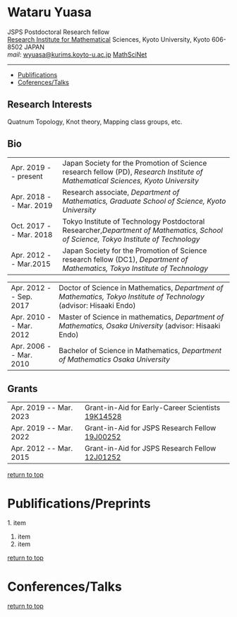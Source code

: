 ﻿# **Wataru Yuasa**[](#top)
JSPS Postdoctoral Research fellow  
[Research Institute for Mathematical](http://www.kurims.kyoto-u.ac.jp/en/index.html) Sciences, Kyoto University, Kyoto 606-8502 JAPAN  
*mail*: wyuasa@kurims.koyto-u.ac.jp
[MathSciNet](https://mathscinet.ams.org/mathscinet/search/author.html?mrauthid=1215568)

---
- [Publifications](#pub)
- [Coferences/Talks](#talk)
## Research Interests
Quatnum Topology, Knot theory, Mapping class groups, etc.

## Bio

|||
|:--|:--|
|Apr. 2019 -- present|Japan Society for the Promotion of Science research fellow (PD), *Research Institute of  Mathematical Sciences, Kyoto University*|
|Apr. 2018 -- Mar. 2019|Research associate, *Department of Mathematics, Graduate School of Science, Kyoto University*|
|Oct. 2017 -- Mar. 2018|Tokyo Institute of Technology Postdoctoral Researcher,*Department of Mathematics, School of Science, Tokyo Institute of Technology*|
|Apr. 2012 -- Mar.2015|Japan Society for the Promotion of Science research fellow (DC1), *Department of Mathematics, Tokyo Institute of Technology*|

|||
|:--|:--|
|Apr. 2012 -- Sep. 2017|Doctor of Science in Mathematics, *Department of Mathematics, Tokyo Institute of Technology* (advisor: Hisaaki Endo)|
|Apr. 2010 -- Mar. 2012|Master of Science in mathematics, *Department of Mathematics, Osaka University* (advisor: Hisaaki Endo)|
|Apr. 2006 -- Mar. 2010|Bachelor of Science in Mathematics, *Department of Mathematics Osaka University*|

## Grants

|||
|:--|:--|
|Apr. 2019 -- Mar. 2023|Grant-in-Aid for Early-Career Scientists [19K14528](https://kaken.nii.ac.jp/en/grant/KAKENHI-PROJECT-19K14528/)|
|Apr. 2019 -- Mar. 2022|Grant-in-Aid for JSPS Research Fellow [19J00252](https://kaken.nii.ac.jp/grant/KAKENHI-PROJECT-19J00252/)|
|Apr. 2012 -- Mar. 2015|Grant-in-Aid for JSPS Research Fellow [12J01252](https://kaken.nii.ac.jp/en/grant/KAKENHI-PROJECT-12J01252/)|

[return to top](#top)

# Publifications/Preprints[](#pub)
1\. item
1. item
1. item

[return to top](#top)

# Conferences/Talks[](#talk)
[return to top](#top)
